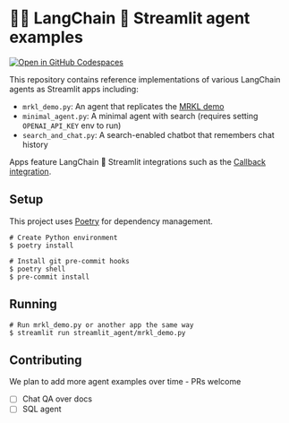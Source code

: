 # 🦜️🔗 LangChain 🤝 Streamlit agent examples

[![Open in GitHub Codespaces](https://github.com/codespaces/badge.svg)](https://codespaces.new/langchain-ai/streamlit-agent?quickstart=1)

This repository contains reference implementations of various LangChain agents as Streamlit apps including:

- `mrkl_demo.py`: An agent that replicates the [MRKL demo](https://python.langchain.com/docs/modules/agents/how_to/mrkl)
- `minimal_agent.py`: A minimal agent with search (requires setting `OPENAI_API_KEY` env to run)
- `search_and_chat.py`: A search-enabled chatbot that remembers chat history

Apps feature LangChain 🤝 Streamlit integrations such as the
[Callback integration](https://python.langchain.com/docs/modules/callbacks/integrations/streamlit).

## Setup

This project uses [Poetry](https://python-poetry.org/) for dependency management.

```shell
# Create Python environment
$ poetry install

# Install git pre-commit hooks
$ poetry shell
$ pre-commit install
```

## Running

```shell
# Run mrkl_demo.py or another app the same way
$ streamlit run streamlit_agent/mrkl_demo.py
```

## Contributing

We plan to add more agent examples over time - PRs welcome

- [ ] Chat QA over docs
- [ ] SQL agent
